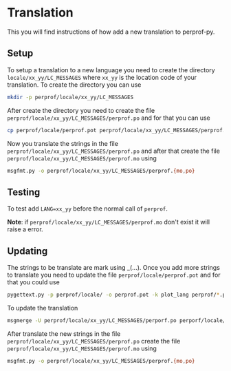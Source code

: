 Translation
===========

This you will find instructions of how add a new translation to perprof-py.

Setup
-----

To setup a translation to a new language you need to create the directory
`locale/xx_yy/LC_MESSAGES` where `xx_yy` is the location code of your
translation. To create the directory you can use

```bash
mkdir -p perprof/locale/xx_yy/LC_MESSAGES
```

After create the directory you need to create the file
`perprof/locale/xx_yy/LC_MESSAGES/perprof.po` and for that you can use

```bash
cp perprof/locale/perprof.pot perprof/locale/xx_yy/LC_MESSAGES/perprof.po
```

Now you translate the strings in the file
`perprof/locale/xx_yy/LC_MESSAGES/perprof.po` and after that create the file
`perprof/locale/xx_yy/LC_MESSAGES/perprof.mo` using

```bash
msgfmt.py -o perprof/locale/xx_yy/LC_MESSAGES/perprof.{mo,po}
```

Testing
-------

To test add `LANG=xx_yy` before the normal call of `perprof`.

**Note**: if `perprof/locale/xx_yy/LC_MESSAGES/perprof.mo` don't exist it will
raise a error.

Updating
--------

The strings to be translate are mark using _(...). Once you add more strings to
translate you need to update the file `perprof/locale/perprof.pot` and for that you
could use

```bash
pygettext.py -p perprof/locale/ -o perprof.pot -k plot_lang perprof/*.py
```

To update the translation

```bash
msgmerge -U perprof/locale/xx_yy/LC_MESSAGES/perporf.po perporf/locale/perprof.pot
```

After translate the new strings in the file
`perprof/locale/xx_yy/LC_MESSAGES/perprof.po` create the file
`perprof/locale/xx_yy/LC_MESSAGES/perprof.mo` using

```bash
msgfmt.py -o perprof/locale/xx_yy/LC_MESSAGES/perprof.{mo,po}
```
